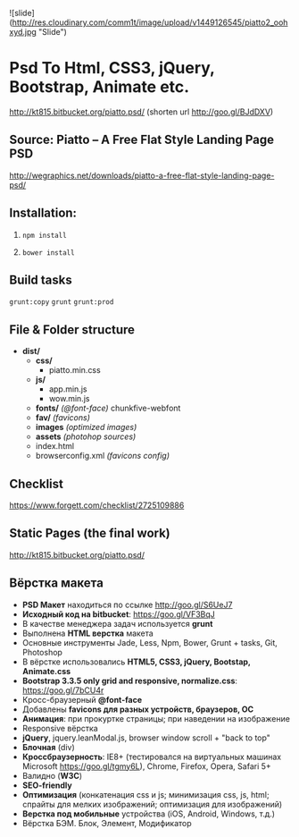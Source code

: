 ![slide] (http://res.cloudinary.com/comm1t/image/upload/v1449126545/piatto2_oohxyd.jpg "Slide")

# Psd To Html, CSS3, jQuery, Bootstrap, Animate etc.
http://kt815.bitbucket.org/piatto.psd/
(shorten url http://goo.gl/BJdDXV)

## Source: Piatto – A Free Flat Style Landing Page PSD
http://wegraphics.net/downloads/piatto-a-free-flat-style-landing-page-psd/

## Installation:

1. `npm install`

2. `bower install`

## Build tasks

`grunt:copy`
`grunt`
`grunt:prod`

## File & Folder structure

* **dist/**
    * **css/**
        * piatto.min.css
    * **js/**
        * app.min.js
        * wow.min.js
    * **fonts/** *(@font-face)* chunkfive-webfont
    * **fav/** *(favicons)*
    * **images** *(optimized images)*
    * **assets** *(photohop sources)*
    * index.html
    * browserconfig.xml *(favicons config)*

## Checklist
https://www.forgett.com/checklist/2725109886

## Static Pages (the final work)
http://kt815.bitbucket.org/piatto.psd/

## Вёрстка макета

* **PSD Макет** находиться по ссылке http://goo.gl/S6UeJ7
* **Исходный код на bitbucket**: https://goo.gl/VF3BqJ
* В качестве менеджера задач используется **grunt**
* Выполнена **HTML верстка** макета
* Основные инструменты Jade, Less, Npm, Bower, Grunt + tasks, Git, Photoshop
* В вёрстке использовались **HTML5, CSS3, jQuery, Bootstap, Animate.css**
* **Bootstrap 3.3.5 only grid and responsive, normalize.css**: https://goo.gl/7bCU4r
* Кросс-браузерный **@font-face**
* Добавлены **favicons для разных устройств, браузеров, ОС**
* **Анимация**: при прокуртке страницы; при наведении на изображение
* Responsive вёрстка
* **jQuery**, jquery.leanModal.js, browser window scroll + "back to top"
* **Блочная** (div)
* **Кроссбраузерность**: IE8+ (тестировался на виртуальных машинах Microsoft https://goo.gl/tgmy6L), Chrome, Firefox, Opera, Safari 5+
* Валидно (**W3C**)
* **SEO-friendly**
* **Оптимизация** (конкатенация css и js; минимизация css, js, html; спрайты для мелких изображений; оптимизация для изображений)
* **Верстка под мобильные** устройства (iOS, Android, Windows, т.д.)
* Вёрстка БЭМ. Блок, Элемент, Модификатор
